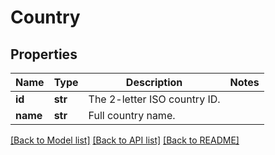 # Country

## Properties
Name | Type | Description | Notes
------------ | ------------- | ------------- | -------------
**id** | **str** | The 2-letter ISO country ID. | 
**name** | **str** | Full country name. | 

[[Back to Model list]](../README.md#documentation-for-models) [[Back to API list]](../README.md#documentation-for-api-endpoints) [[Back to README]](../README.md)


